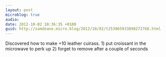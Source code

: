 ```yaml
---
layout: post
microblog: true
audio: 
date: 2012-10-02 10:36:35 +0100
guid: http://samdeane.micro.blog/2012/10/02/t253065933898272768.html
---
```

Discovered how to make +10 leather cuirass. 1) put croissant in the microwave to perk up
2) forget to remove after a couple of seconds
